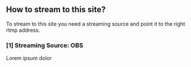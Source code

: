 ## How to stream to this site?

To stream to this site you need a streaming source and point it to the right rtmp address.

### [1] Streaming Source: OBS

Lorem ipsum dolor

